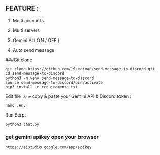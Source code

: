 ## FEATURE :

1. Multi accounts

2. Multi servers

3. Gemini AI ( ON / OFF )

5. Auto send message


###Git clone 
```
git clone https://github.com/19seniman/send-message-to-discord.git
cd send-message-to-discord
python3 -m venv send-message-to-discord
source send-message-to-discord/bin/activate
pip3 install -r requirements.txt
```
Edit file `.env` copy & paste your Gemini API & Discord token :
```
nano .env
```
Run Scrpt
```
python3 chat.py
```

### get gemini apikey open your browser
```
https://aistudio.google.com/app/apikey
```






